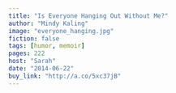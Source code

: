 ```yaml
---
title: "Is Everyone Hanging Out Without Me?"
author: "Mindy Kaling"
image: "everyone_hanging.jpg"
fiction: false
tags: [humor, memoir]
pages: 222
host: "Sarah"
date: "2014-06-22"
buy_link: "http://a.co/5xc37jB"
---
```

